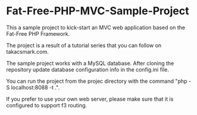 # Fat-Free-PHP-MVC-Sample-Project

This a sample project to kick-start an MVC web application based on the Fat-Free PHP Framework. 

The project is a result of a tutorial series that you can follow on takacsmark.com. 

The sample project works with a MySQL database. After cloning the repository update database configuration info in the config.ini file. 

You can run the project from the projec directory with the command "php -S localhost:8088 -t .".

If you prefer to use your own web server, please make sure that it is configured to support f3 routing.
